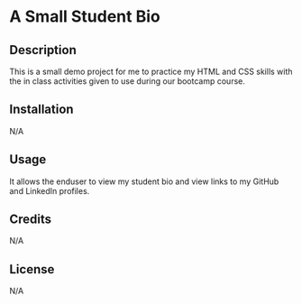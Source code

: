 # A Small Student Bio

## Description

This is a small demo project for me to practice my HTML and CSS skills with the in class activities given to use during our bootcamp course. 

## Installation

N/A

## Usage

It allows the enduser to view my student bio and view links to my GitHub and LinkedIn profiles.

## Credits

N/A

## License

N/A
